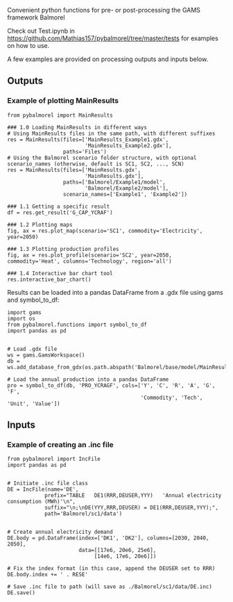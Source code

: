 Convenient python functions for pre- or post-processing the GAMS framework Balmorel 

Check out Test.ipynb in https://github.com/Mathias157/pybalmorel/tree/master/tests for examples on how to use. 

A few examples are provided on processing outputs and inputs below.

## Outputs
### Example of plotting MainResults
```
from pybalmorel import MainResults

### 1.0 Loading MainResults in different ways
# Using MainResults files in the same path, with different suffixes
res = MainResults(files=['MainResults_Example1.gdx', 
                         'MainResults_Example2.gdx'], 
                  paths='Files')
# Using the Balmorel scenario folder structure, with optional scenario_names (otherwise, default is SC1, SC2, ..., SCN)
res = MainResults(files=['MainResults.gdx', 
                         'MainResults.gdx'], 
                  paths=['Balmorel/Example1/model',
                         'Balmorel/Example2/model'],
                  scenario_names=['Example1', 'Example2'])

### 1.1 Getting a specific result
df = res.get_result('G_CAP_YCRAF')

### 1.2 Plotting maps
fig, ax = res.plot_map(scenario='SC1', commodity='Electricity', year=2050)

### 1.3 Plotting production profiles
fig, ax = res.plot_profile(scenario='SC2', year=2050, commodity='Heat', columns='Technology', region='all')

### 1.4 Interactive bar chart tool
res.interactive_bar_chart()
```

Results can be loaded into a pandas DataFrame from a .gdx file using gams and symbol_to_df:
```
import gams
import os
from pybalmorel.functions import symbol_to_df
import pandas as pd


# Load .gdx file
ws = gams.GamsWorkspace()
db = ws.add_database_from_gdx(os.path.abspath('Balmorel/base/model/MainResults_ScenarioName.gdx'))

# Load the annual production into a pandas DataFrame
pro = symbol_to_df(db, 'PRO_YCRAGF', cols=['Y', 'C', 'R', 'A', 'G', 'F', 
                                           'Commodity', 'Tech', 'Unit', 'Value'])
```


## Inputs
### Example of creating an .inc file
```
from pybalmorel import IncFile
import pandas as pd


# Initiate .inc file class
DE = IncFile(name='DE',
            prefix="TABLE   DE1(RRR,DEUSER,YYY)   'Annual electricity consumption (MWh)'\n",
            suffix="\n;\nDE(YYY,RRR,DEUSER) = DE1(RRR,DEUSER,YYY);",
            path='Balmorel/sc1/data')


# Create annual electricity demand 
DE.body = pd.DataFrame(index=['DK1', 'DK2'], columns=[2030, 2040, 2050],
                       data=[[17e6, 20e6, 25e6],
                            [14e6, 17e6, 20e6]])

# Fix the index format (in this case, append the DEUSER set to RRR)
DE.body.index += ' . RESE'

# Save .inc file to path (will save as ./Balmorel/sc1/data/DE.inc)
DE.save()
```
